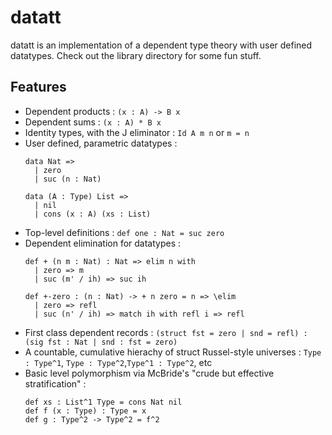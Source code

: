 # datatt

datatt is an implementation of a dependent type theory with user defined datatypes.
Check out the library directory for some fun stuff.

## Features

* Dependent products : `(x : A) -> B x`
* Dependent sums : `(x : A) * B x`
* Identity types, with the J eliminator : `Id A m n` or `m = n`
* User defined, parametric datatypes : 
  ```
  data Nat => 
    | zero
    | suc (n : Nat)
   
  data (A : Type) List => 
    | nil 
    | cons (x : A) (xs : List)
* Top-level definitions : `def one : Nat = suc zero`
* Dependent elimination for datatypes :
  ```
  def + (n m : Nat) : Nat => elim n with
    | zero => m
    | suc (m' / ih) => suc ih
   
  def +-zero : (n : Nat) -> + n zero = n => \elim
    | zero => refl
    | suc (n' / ih) => match ih with refl i => refl
* First class dependent records : `(struct fst = zero | snd = refl) : (sig fst : Nat | snd : fst = zero)`
* A countable, cumulative hierachy of struct Russel-style universes : `Type : Type^1`, `Type : Type^2`,`Type^1 : Type^2`, etc
* Basic level polymorphism via McBride's "crude but effective stratification" : 
  ```
  def xs : List^1 Type = cons Nat nil
  def f (x : Type) : Type = x
  def g : Type^2 -> Type^2 = f^2

  
